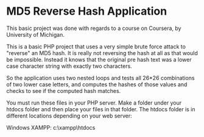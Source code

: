 # MD5 Reverse Hash Application

This basic project was done with regards to a course on Coursera, by University of Michigan.

This is a basic PHP project that uses a very simple brute force attack to "reverse" an MD5 hash.  It is really not reversing the hash at all as that would be impossible.  Instead it knows that the original pre hash text was a lower case character string with exactly two characters.

So the application uses two nested loops and tests all 26*26 combinations of two lower case letters, and computes the hashes of those values and checks to see if the computed hash matches.

You must run these files in your PHP server. Make a folder under your htdocs folder and then place your files in that folder. The htdocs folder is in different locations depending on your web server:

Windows XAMPP: c:\xampp\htdocs
